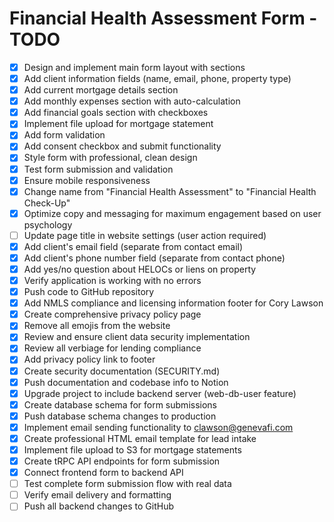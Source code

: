 # Financial Health Assessment Form - TODO

- [x] Design and implement main form layout with sections
- [x] Add client information fields (name, email, phone, property type)
- [x] Add current mortgage details section
- [x] Add monthly expenses section with auto-calculation
- [x] Add financial goals section with checkboxes
- [x] Implement file upload for mortgage statement
- [x] Add form validation
- [x] Add consent checkbox and submit functionality
- [x] Style form with professional, clean design
- [x] Test form submission and validation
- [x] Ensure mobile responsiveness
- [x] Change name from "Financial Health Assessment" to "Financial Health Check-Up"
- [x] Optimize copy and messaging for maximum engagement based on user psychology
- [ ] Update page title in website settings (user action required)
- [x] Add client's email field (separate from contact email)
- [x] Add client's phone number field (separate from contact phone)
- [x] Add yes/no question about HELOCs or liens on property
- [x] Verify application is working with no errors
- [x] Push code to GitHub repository
- [x] Add NMLS compliance and licensing information footer for Cory Lawson
- [x] Create comprehensive privacy policy page
- [x] Remove all emojis from the website
- [x] Review and ensure client data security implementation
- [x] Review all verbiage for lending compliance
- [x] Add privacy policy link to footer
- [x] Create security documentation (SECURITY.md)
- [x] Push documentation and codebase info to Notion
- [x] Upgrade project to include backend server (web-db-user feature)
- [x] Create database schema for form submissions
- [x] Push database schema changes to production
- [x] Implement email sending functionality to clawson@genevafi.com
- [x] Create professional HTML email template for lead intake
- [x] Implement file upload to S3 for mortgage statements
- [x] Create tRPC API endpoints for form submission
- [x] Connect frontend form to backend API
- [ ] Test complete form submission flow with real data
- [ ] Verify email delivery and formatting
- [ ] Push all backend changes to GitHub
